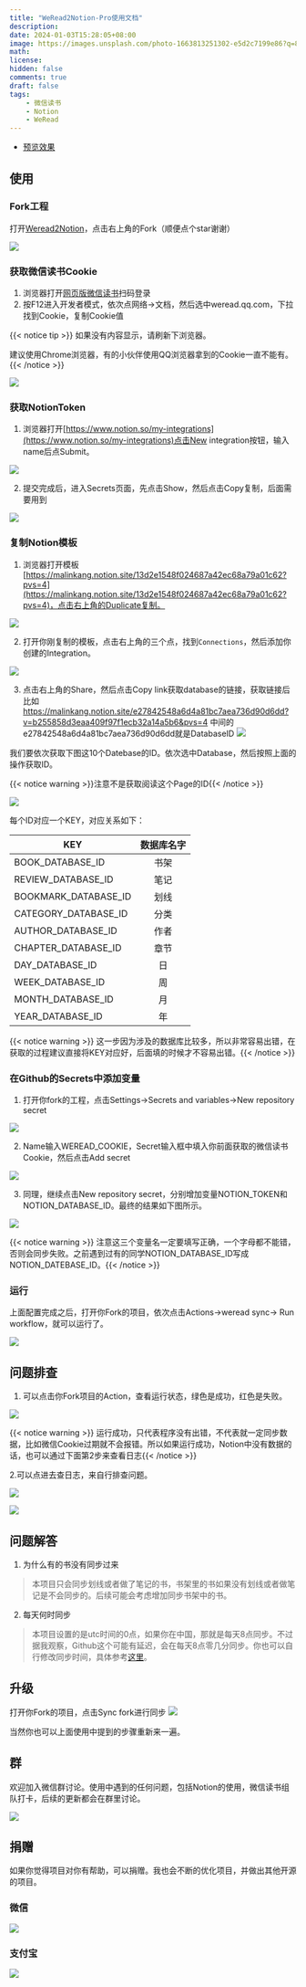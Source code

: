 ```yaml
---
title: "WeRead2Notion-Pro使用文档"
description: 
date: 2024-01-03T15:28:05+08:00
image: https://images.unsplash.com/photo-1663813251302-e5d2c7199e86?q=80&w=2660&auto=format&fit=crop&ixlib=rb-4.0.3&ixid=M3wxMjA3fDB8MHxwaG90by1wYWdlfHx8fGVufDB8fHx8fA%3D%3D
math: 
license: 
hidden: false
comments: true
draft: false
tags:
    - 微信读书
    - Notion
    - WeRead
---
```


* [预览效果](https://malinkang.notion.site/534a7684b30e4a879269313f437f2185?pvs=4)

## 使用

### Fork工程

打开[Weread2Notion](https://github.com/malinkang/weread2notion-pro)，点击右上角的Fork（顺便点个star谢谢）

![](images/fork.jpg)

### 获取微信读书Cookie

1. 浏览器打开[网页版微信读书](https://weread.qq.com/)扫码登录
2. 按F12进入开发者模式，依次点网络->文档，然后选中weread.qq.com，下拉找到Cookie，复制Cookie值

{{< notice tip >}} 
如果没有内容显示，请刷新下浏览器。

建议使用Chrome浏览器，有的小伙伴使用QQ浏览器拿到的Cookie一直不能有。
{{< /notice >}}

![](images/weread.jpg)

### 获取NotionToken

1. 浏览器打开[https://www.notion.so/my-integrations](https://www.notion.so/my-integrations)点击New integration按钮，输入name后点Submit。

![](images/integrations.jpg)

2. 提交完成后，进入Secrets页面，先点击Show，然后点击Copy复制，后面需要用到

![](images/integrations2.jpg)

### 复制Notion模板

1. 浏览器打开模板[https://malinkang.notion.site/13d2e1548f024687a42ec68a79a01c62?pvs=4](https://malinkang.notion.site/13d2e1548f024687a42ec68a79a01c62?pvs=4)，点击右上角的Duplicate复制。

![](images/duplicate.jpg)

2. 打开你刚复制的模板，点击右上角的三个点，找到`Connections`，然后添加你创建的Integration。

![](images/connections.jpg)

3. 点击右上角的Share，然后点击Copy link获取database的链接，获取链接后比如 https://malinkang.notion.site/e27842548a6d4a81bc7aea736d90d6dd?v=b255858d3eaa409f97f1ecb32a14a5b6&pvs=4 中间的e27842548a6d4a81bc7aea736d90d6dd就是DatabaseID
![](images/copy.jpg)

我们要依次获取下图这10个Datebase的ID。依次选中Database，然后按照上面的操作获取ID。

{{< notice warning >}}注意不是获取阅读这个Page的ID{{< /notice >}}

![](images/database.jpg)


每个ID对应一个KEY，对应关系如下：

| KEY   |      数据库名字      |
|----------|:-------------:|
| BOOK_DATABASE_ID|  书架 |
| REVIEW_DATABASE_ID|    笔记   |
| BOOKMARK_DATABASE_ID| 划线 |
| CATEGORY_DATABASE_ID| 分类 |
|AUTHOR_DATABASE_ID| 作者 |
|CHAPTER_DATABASE_ID| 章节 |
|DAY_DATABASE_ID| 日 |
|WEEK_DATABASE_ID| 周|
|MONTH_DATABASE_ID| 月 |
|YEAR_DATABASE_ID| 年 |

{{< notice warning >}} 这一步因为涉及的数据库比较多，所以非常容易出错，在获取的过程建议直接将KEY对应好，后面填的时候才不容易出错。{{< /notice >}}

### 在Github的Secrets中添加变量

1. 打开你fork的工程，点击Settings->Secrets and variables->New repository secret

![](images/secret.jpg)

2. Name输入WEREAD_COOKIE，Secret输入框中填入你前面获取的微信读书Cookie，然后点击Add secret

![](images/secret2.jpg)

3. 同理，继续点击New repository secret，分别增加变量NOTION_TOKEN和NOTION_DATABASE_ID。最终的结果如下图所示。

![](images/secret3.jpg)

{{< notice warning >}} 注意这三个变量名一定要填写正确，一个字母都不能错，否则会同步失败。之前遇到过有的同学NOTION_DATABASE_ID写成NOTION_DATEBASE_ID。{{< /notice >}}

### 运行

上面配置完成之后，打开你Fork的项目，依次点击Actions->weread sync-> Run workflow，就可以运行了。

![](images/run.jpg)

## 问题排查

1. 可以点击你Fork项目的Action，查看运行状态，绿色是成功，红色是失败。

![](images/action.jpg)

{{< notice warning >}} 运行成功，只代表程序没有出错，不代表就一定同步数据，比如微信Cookie过期就不会报错。所以如果运行成功，Notion中没有数据的话，也可以通过下面第2步来查看日志{{< /notice >}}

2.可以点进去查日志，来自行排查问题。

![](images/action2.jpg)

![](images/action3.jpg)


## 问题解答

1. 为什么有的书没有同步过来

> 本项目只会同步划线或者做了笔记的书，书架里的书如果没有划线或者做笔记是不会同步的。后续可能会考虑增加同步书架中的书。

2. 每天何时同步

> 本项目设置的是utc时间的0点，如果你在中国，那就是每天8点同步。不过据我观察，Github这个可能有延迟，会在每天8点零几分同步。你也可以自行修改同步时间，具体参考[这里](https://docs.github.com/zh/actions/using-workflows/events-that-trigger-workflows#schedule)。



## 升级

打开你Fork的项目，点击Sync fork进行同步
![](https://docs.github.com/assets/cb-75616/mw-1440/images/help/repository/sync-fork-dropdown.webp)

当然你也可以上面使用中提到的步骤重新来一遍。

## 群

欢迎加入微信群讨论。使用中遇到的任何问题，包括Notion的使用，微信读书组队打卡，后续的更新都会在群里讨论。


![](images/group.jpg)

## 捐赠

如果你觉得项目对你有帮助，可以捐赠。我也会不断的优化项目，并做出其他开源的项目。

### 微信


![](images/wechat.jpg)

### 支付宝

![](images/alipay.jpg)